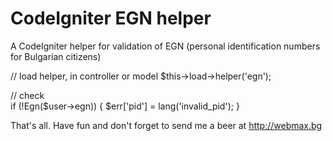 # CodeIgniter EGN helper
A CodeIgniter helper for validation of EGN (personal identification numbers for Bulgarian citizens)

// load helper, in controller or model
$this->load->helper('egn');

// check        
if (!Egn($user->egn)) {
	$err['pid'] = lang('invalid_pid');
}

That's all. Have fun and don't forget to send me a beer at http://webmax.bg
